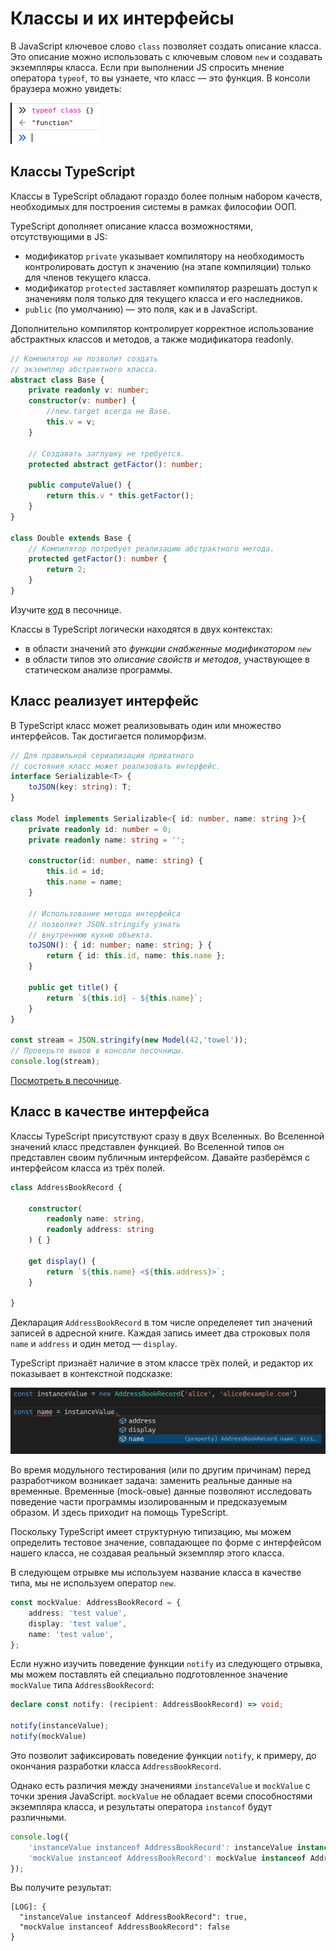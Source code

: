 # Классы и их интерфейсы

В JavaScript ключевое слово `class` позволяет создать описание класса. Это описание можно использовать с ключевым словом `new` и создавать экземпляры класса. Если при выполнении JS спросить мнение оператора `typeof`, то вы узнаете, что класс — это функция. В консоли браузера можно увидеть:

![Вывод консоли браузера относительно типа класса](assets/console.png)

## Классы TypeScript

Классы в TypeScript обладают гораздо более полным набором качеств, необходимых для построения системы в рамках философии ООП.

TypeScript дополняет описание класса возможностями, отсутствующими в JS:

- модификатор `private` указывает компилятору на необходимость контролировать доступ к значению (на этапе компиляции) только для членов текущего класса.
- модификатор `protected` заставляет компилятор разрешать доступ к значениям поля только для текущего класса и его наследников.
- `public` (по умолчанию) — это поля, как и в JavaScript.

Дополнительно компилятор контролирует корректное использование абстрактных классов и методов, а также модификатора readonly.

```ts
// Компилятор не позволит создать 
// экземпляр абстрактного класса.
abstract class Base {
    private readonly v: number;
    constructor(v: number) {
        //new.target всегда не Base.
        this.v = v;
    }

    // Создавать заглушку не требуется.
    protected abstract getFactor(): number;

    public computeValue() {
        return this.v * this.getFactor();
    }
}

class Double extends Base {
    // Компилятор потребует реализацию абстрактного метода.
    protected getFactor(): number {
        return 2;
    }
}
```

Изучите [код](https://www.typescriptlang.org/play?#code/PTAEi4QQ+EEHhBH4QQOEENwgh5EEEIglACIKQvCCFYQUskg7CCBMIJIvKqIIIgxgLCCAMIKoDIgoAUCKILIg4RucKLA0CMINVQYG4VNkiBmEEgREDatQZsAhgCMAzgBcATuoDGu0EYA267dtAAhKwFNQAbzah3oAA76AlgDd1XSd9B3UAEwB7ADtzAE9QPwAuUCiAVwBbTQd9AG43DyNovX1Ukwj9AAoklIys-QBKF3yPDxAohwB3ADpddX0AcwdTEmpcWUYcfHttB2aW0F0ACx9tLr9QAF4EvJaAXzY5zloiRhImViIGWURAYRBACRBwG9AMXAYKS8AxEHhAORBJ0HFcMIbrhUNRkHNvBEgiYHGFQFpisZTINdAAxJHlCr1ZJpTLZPIQ1Kacw+IxmCLpTypIIANXU5lSDixTXmHhCulS+iiC2Wq3WACoeSsuij0WVKvUdh59vs2BYrDYACIRInmJwOAAeQSiYRs0ycrhanCgcCQaEwBEgAKBIOer3eDC+vxEYgkUhk8lA0BBkEYEP0UIcMLhooxEpxtWyLNZoHZnO5ACYpe4ZQcgA) в песочнице.

Классы в TypeScript логически находятся в двух контекстах:

* в области значений это *функции снабженные модификатором `new`*
* в области типов это *описание свойств и методов*, участвующее в статическом анализе программы.

## Класс реализует интерфейс

В TypeScript класс может реализовывать один или множество интерфейсов. Так достигается полиморфизм.

```typescript
// Для правильной сериализации приватного
// состояния класс может реализовать интерфейс.
interface Serializable<T> {
    toJSON(key: string): T;
}

class Model implements Serializable<{ id: number, name: string }>{
    private readonly id: number = 0;
    private readonly name: string = '';

    constructor(id: number, name: string) {
        this.id = id;
        this.name = name;
    }

    // Использование метода интерфейса
    // позволяет JSON.stringify узнать
    // внутреннюю кухню объекта.
    toJSON(): { id: number; name: string; } {
        return { id: this.id, name: this.name };
    }

    public get title() {
        return `${this.id} - ${this.name}`;
    }
}

const stream = JSON.stringify(new Model(42,'towel'));
// Проверьте вывов в консоли песочницы.
console.log(stream);
```

[Посмотреть в песочнице](https://www.typescriptlang.org/play?ssl=23&ssc=21&pln=1&pc=1#code/JYOwLgpgTgZghgYwgAgMrWHANsAXnAIywgB4AVAPmQG8AoZB5MAewClUB5AOQAoBrCAE8AXMgDOYKKADmASlFkA3LQC+tWgixwxY5AFlmAEwhZkwALYAHYuYjhd6KdjyFiJamcOiQAV3MFoABpkEDhbUQkpEGlkFQo6RmRLKQA3OEhkKAg4Q2YQLEFPbz8AqGQAXmQABmVE5OA0jKycvIKQsIgIyRkK5AByPuV6RgQ8yJ8EFigeYC8QkqD28PFu6NkaYcSGMAALYDEAOlne2dqt7b3D0Nte64gzhjVElnZuHnkaIvn-aEUlzpWUWkfxUG3ODCyYB8UBAn1mol2+yOhmCdwRlwOd1iD1i6jqPiIwAQyGkEDATGAYGI7zB4Mh0NhAAMACTURGHWaggC0yFZ7MxHRUjJxajUGjG5Mi2XMvVeXAOkRkwBggh4IAgAHd9EYTDwACwAJkCfRYGpMfVksmUoxAYmYxAOWGY0h4UrCVqAA).

## Класс в качестве интерфейса

Классы TypeScript присутствуют сразу в двух Вселенных. Во Вселенной значений класс представлен функцией. Во Вселенной типов он представлен своим публичным интерфейсом. Давайте разберёмся с интерфейсом класса из трёх полей.

```ts
class AddressBookRecord {
    
    constructor(
        readonly name: string,
        readonly address: string
    ) { }

    get display() {
        return `${this.name} <${this.address}>`;
    }

}
```

Декларация `AddressBookRecord` в том числе определеяет тип значений записей в адресной книге. Каждая запись имеет два строковых поля `name` и `address` и один метод — `display`.

TypeScript признаёт наличие в этом классе трёх полей, и редактор их показывает в контекстной подсказке:

![Наличие полей в экземпляре из класса](assets/intellisense.png)

Во время модульного тестирования (или по другим причинам) перед разработчиком возникает задача: заменить реальные данные на временные. Временные (mock-овые) данные позволяют исследовать поведение части программы изолированным и предсказуемым образом. И здесь приходит на помощь TypeScript.

Поскольку TypeScript имеет структурную типизацию, мы можем определить тестовое значение, совпадающее по форме с интерфейсом нашего класса, не создавая реальный экземпляр этого класса.

В следующем отрывке мы используем название класса в качестве типа, мы не используем оператор `new`.

```ts
const mockValue: AddressBookRecord = {
    address: 'test value',
    display: 'test value',
    name: 'test value',
};
```

Если нужно изучить поведение функции `notify` из следующего отрывка, мы можем поставлять ей специально подготовленное значение `mockValue` типа `AddressBookRecord`:

```ts
declare const notify: (recipient: AddressBookRecord) => void;

notify(instanceValue);
notify(mockValue)
```

Это позволит зафиксировать поведение функции `notify`, к примеру, до окончания разработки класса `AddressBookRecord`.

Однако есть различия между значениями `instanceValue`
и `mockValue` с точки зрения JavaScript. `mockValue` не обладает всеми способностями экземпляра класса, и результаты оператора `instancof` будут различными.

```ts
console.log({
    'instanceValue instanceof AddressBookRecord': instanceValue instanceof AddressBookRecord,
    'mockValue instanceof AddressBookRecord': mockValue instanceof AddressBookRecord,
});
```

Вы получите результат:

```terminal
[LOG]: {
  "instanceValue instanceof AddressBookRecord": true,
  "mockValue instanceof AddressBookRecord": false
} 
```
